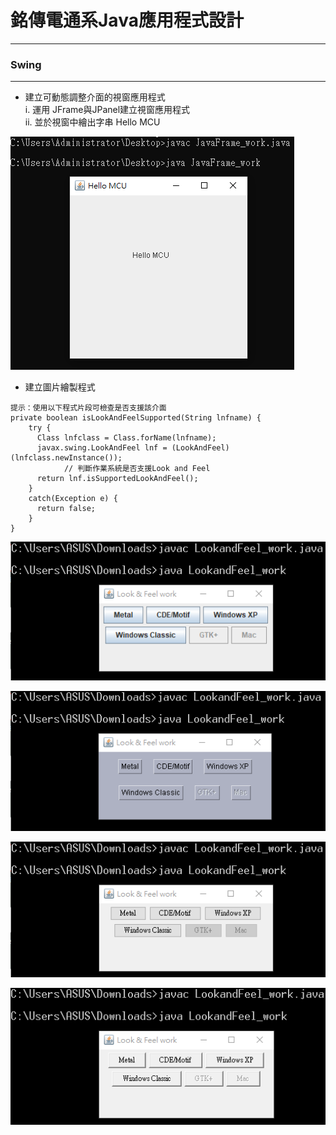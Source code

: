 # 銘傳電通系Java應用程式設計

----

### Swing

----
* 建立可動態調整介面的視窗應用程式<br>
i.  運用 JFrame與JPanel建立視窗應用程式<br>
ii. 並於視窗中繪出字串  Hello MCU

![image](https://github.com/aiden00713/Java-AWT/blob/master/10_Swing/screenshot/1.png)

* 建立圖片繪製程式<br>

```
提示：使用以下程式片段可檢查是否支援該介面
private boolean isLookAndFeelSupported(String lnfname) {
    try { 
      Class lnfclass = Class.forName(lnfname);
      javax.swing.LookAndFeel lnf = (LookAndFeel)(lnfclass.newInstance());
            // 判斷作業系統是否支援Look and Feel
      return lnf.isSupportedLookAndFeel();
    } 
    catch(Exception e) { 
      return false;    
    }
}
```

![image](https://github.com/aiden00713/Java-AWT/blob/master/10_Swing/screenshot/2-1.png)


![image](https://github.com/aiden00713/Java-AWT/blob/master/10_Swing/screenshot/2-2.png)


![image](https://github.com/aiden00713/Java-AWT/blob/master/10_Swing/screenshot/2-3.png)


![image](https://github.com/aiden00713/Java-AWT/blob/master/10_Swing/screenshot/2-4.png)
